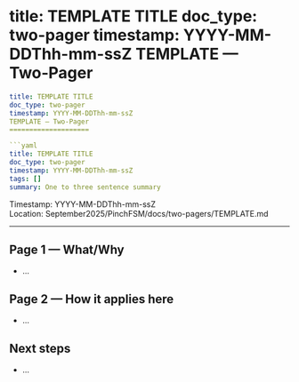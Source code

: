 title: TEMPLATE TITLE
doc_type: two-pager
timestamp: YYYY-MM-DDThh-mm-ssZ
TEMPLATE — Two‑Pager
====================

```yaml
title: TEMPLATE TITLE
doc_type: two-pager
timestamp: YYYY-MM-DDThh-mm-ssZ
TEMPLATE — Two‑Pager
====================

```yaml
title: TEMPLATE TITLE
doc_type: two-pager
timestamp: YYYY-MM-DDThh-mm-ssZ
tags: []
summary: One to three sentence summary
```

Timestamp: YYYY-MM-DDThh-mm-ssZ  
Location: September2025/PinchFSM/docs/two-pagers/TEMPLATE.md

---

Page 1 — What/Why
------------------

- ...

Page 2 — How it applies here
----------------------------

- ...

Next steps
----------

- ...
